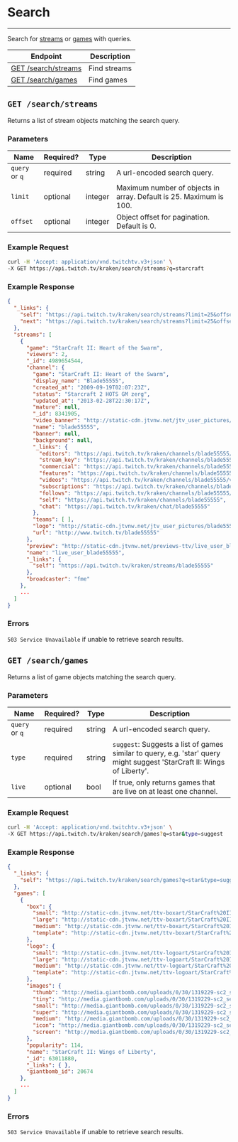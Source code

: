 # Search

***

Search for [streams][streams] or [games][games] with queries.

| Endpoint | Description |
| ---- | --------------- |
| [GET /search/streams](/v3_resources/search.md#get-searchstreams) | Find streams |
| [GET /search/games](/v3_resources/search.md#get-searchgames) | Find games |

[streams]: /v3_resources/streams.md
[games]: /v3_resources/games.md

## `GET /search/streams`

Returns a list of stream objects matching the search query.

### Parameters

<table width=100%>
    <thead>
        <tr>
            <th>Name</th>
            <th>Required?</th>
            <th width="50">Type</th>
            <th>Description</th>
        </tr>
    </thead>
    <tbody>
        <tr>
            <td><code>query</code> or <code>q</code></td>
            <td>required</td>
            <td>string</td>
            <td>A url-encoded search query.</td>
        </tr>
        <tr>
            <td><code>limit</code></td>
            <td>optional</td>
            <td>integer</td>
            <td>Maximum number of objects in array. Default is 25. Maximum is 100.</td>
        </tr>
        <tr>
            <td><code>offset</code></td>
            <td>optional</td>
            <td>integer</td>
            <td>Object offset for pagination. Default is 0.</td>
        </tr>
    </tbody>
</table>

### Example Request

```bash
curl -H 'Accept: application/vnd.twitchtv.v3+json' \
-X GET https://api.twitch.tv/kraken/search/streams?q=starcraft
```

### Example Response

```json
{
  "_links": {
    "self": "https://api.twitch.tv/kraken/search/streams?limit=25&offset=0&q=starcraft",
    "next": "https://api.twitch.tv/kraken/search/streams?limit=25&offset=25&q=starcraft"
  },
  "streams": [
    {
      "game": "StarCraft II: Heart of the Swarm",
      "viewers": 2,
      "_id": 4989654544,
      "channel": {
        "game": "StarCraft II: Heart of the Swarm",
        "display_name": "Blade55555",
        "created_at": "2009-09-19T02:07:23Z",
        "status": "Starcraft 2 HOTS GM zerg",
        "updated_at": "2013-02-28T22:30:17Z",
        "mature": null,
        "_id": 8341905,
        "video_banner": "http://static-cdn.jtvnw.net/jtv_user_pictures/blade55555-channel_offline_image-3abeffa573a391d4-640x360.jpeg",
        "name": "blade55555",
        "banner": null,
        "background": null,
        "_links": {
          "editors": "https://api.twitch.tv/kraken/channels/blade55555/editors",
          "stream_key": "https://api.twitch.tv/kraken/channels/blade55555/stream_key",
          "commercial": "https://api.twitch.tv/kraken/channels/blade55555/commercial",
          "features": "https://api.twitch.tv/kraken/channels/blade55555/features",
          "videos": "https://api.twitch.tv/kraken/channels/blade55555/videos",
          "subscriptions": "https://api.twitch.tv/kraken/channels/blade55555/subscriptions",
          "follows": "https://api.twitch.tv/kraken/channels/blade55555/follows",
          "self": "https://api.twitch.tv/kraken/channels/blade55555",
          "chat": "https://api.twitch.tv/kraken/chat/blade55555"
        },
        "teams": [ ],
        "logo": "http://static-cdn.jtvnw.net/jtv_user_pictures/blade55555-profile_image-e551610be15ec896-300x300.png",
        "url": "http://www.twitch.tv/blade55555"
      },
      "preview": "http://static-cdn.jtvnw.net/previews-ttv/live_user_blade55555-320x200.jpg",
      "name": "live_user_blade55555",
      "_links": {
        "self": "https://api.twitch.tv/kraken/streams/blade55555"
      },
      "broadcaster": "fme"
    },
    ...
  ]
}
```

### Errors

`503 Service Unavailable` if unable to retrieve search results.

## `GET /search/games`

Returns a list of game objects matching the search query.

### Parameters

<table width=100%>
    <thead>
        <tr>
            <th width=15%>Name</th>
            <th>Required?</th>
            <th>Type</th>
            <th>Description</th>
        </tr>
    </thead>
    <tbody>
        <tr>
            <td><code>query</code> or <code>q</code></td>
            <td>required</td>
            <td>string</td>
            <td>A url-encoded search query.</td>
        </tr>
        <tr>
            <td><code>type</code></td>
            <td>required</td>
            <td>string</td>
            <td><code>suggest</code>: Suggests a list of games similar to query, e.g. 'star' query might suggest 'StarCraft II: Wings of Liberty'.</td>
        </tr>
        <tr>
            <td><code>live</code></td>
            <td>optional</td>
            <td>bool</td>
            <td>If true, only returns games that are live on at least one channel.</td>
        </tr>
    </tbody>
</table>

### Example Request

```bash
curl -H 'Accept: application/vnd.twitchtv.v3+json' \
-X GET https://api.twitch.tv/kraken/search/games?q=star&type=suggest
```

### Example Response

```json
{
  "_links": {
    "self": "https://api.twitch.tv/kraken/search/games?q=star&type=suggest",
  },
  "games": [
    {
      "box": {
        "small": "http://static-cdn.jtvnw.net/ttv-boxart/StarCraft%20II%3A%20Wings%20of%20Liberty.jpg?w=52&h=72&fit=scale",
        "large": "http://static-cdn.jtvnw.net/ttv-boxart/StarCraft%20II%3A%20Wings%20of%20Liberty.jpg?w=272&h=380&fit=scale",
        "medium": "http://static-cdn.jtvnw.net/ttv-boxart/StarCraft%20II%3A%20Wings%20of%20Liberty.jpg?w=136&h=190&fit=scale",
        "template": "http://static-cdn.jtvnw.net/ttv-boxart/StarCraft%20II%3A%20Wings%20of%20Liberty.jpg?w={width}&h={height}&fit=scale"
      },
      "logo": {
        "small": "http://static-cdn.jtvnw.net/ttv-logoart/StarCraft%20II%3A%20Wings%20of%20Liberty.jpg?w=60&h=36&fit=scale",
        "large": "http://static-cdn.jtvnw.net/ttv-logoart/StarCraft%20II%3A%20Wings%20of%20Liberty.jpg?w=240&h=144&fit=scale",
        "medium": "http://static-cdn.jtvnw.net/ttv-logoart/StarCraft%20II%3A%20Wings%20of%20Liberty.jpg?w=120&h=72&fit=scale",
        "template": "http://static-cdn.jtvnw.net/ttv-logoart/StarCraft%20II%3A%20Wings%20of%20Liberty.jpg?w={width}&h={height}&fit=scale"
      },
      "images": {
        "thumb": "http://media.giantbomb.com/uploads/0/30/1319229-sc2_se_2d_rgb_web_na_thumb.jpg",
        "tiny": "http://media.giantbomb.com/uploads/0/30/1319229-sc2_se_2d_rgb_web_na_tiny.jpg",
        "small": "http://media.giantbomb.com/uploads/0/30/1319229-sc2_se_2d_rgb_web_na_small.jpg",
        "super": "http://media.giantbomb.com/uploads/0/30/1319229-sc2_se_2d_rgb_web_na_super.jpg",
        "medium": "http://media.giantbomb.com/uploads/0/30/1319229-sc2_se_2d_rgb_web_na_small.jpg",
        "icon": "http://media.giantbomb.com/uploads/0/30/1319229-sc2_se_2d_rgb_web_na_icon.jpg",
        "screen": "http://media.giantbomb.com/uploads/0/30/1319229-sc2_se_2d_rgb_web_na_screen.jpg"
      },
      "popularity": 114,
      "name": "StarCraft II: Wings of Liberty",
      "_id": 63011880,
      "_links": { },
      "giantbomb_id": 20674          
    },
    ...
  ]
}
```

### Errors

`503 Service Unavailable` if unable to retrieve search results.
